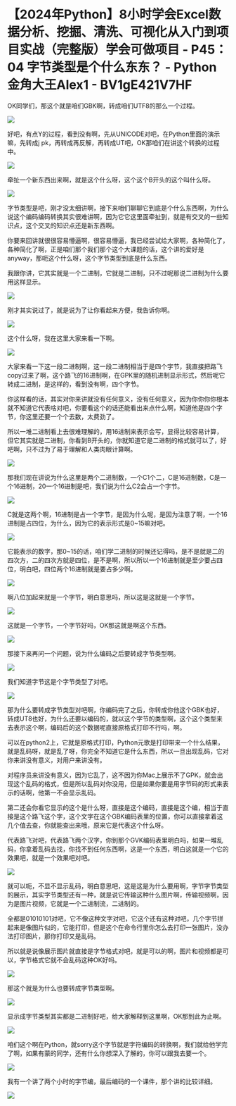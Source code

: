 # 【2024年Python】8小时学会Excel数据分析、挖掘、清洗、可视化从入门到项目实战（完整版）学会可做项目 - P45：04 字节类型是个什么东东？ - Python金角大王Alex1 - BV1gE421V7HF

OK同学们，那这个就是咱们GBK啊，转成咱们UTF8的那么一个过程。

![](img/9e0284f8baceaf981a2126e3c83f0df0_1.png)

好吧，有点Y的过程，看到没有啊，先从UNICODE对吧，在Python里面的演示嘛，先转成j pk，再转成再反解，再转成UT吧，OK那咱们在讲这个转换的过程中。



![](img/9e0284f8baceaf981a2126e3c83f0df0_3.png)

牵扯一个新东西出来啊，就是这个什么呀，这个这个B开头的这个叫什么呀。

![](img/9e0284f8baceaf981a2126e3c83f0df0_5.png)

字节类型是吧，刚才没太细讲啊，接下来咱们聊聊它到底是个什么东西啊，为什么说这个编码编码转换其实很难讲啊，因为它它这里面牵扯到，就是有交叉的一些知识点，这个交叉的知识点还是新东西啊。

你要来回讲就很很容易懵逼啊，很容易懵逼，我已经尝试给大家啊，各种简化了，各种简化了啊，正是咱们那个我们那个这个大课题的话，这个讲的爱好是anyway，那呃这个什么呀，这个字节类型到底是什么东西。

我跟你讲，它其实就是一个二进制，它就是二进制，只不过呢那说二进制为什么要用这样显示。

![](img/9e0284f8baceaf981a2126e3c83f0df0_7.png)

刚才其实说过了，就是说为了让你看起来方便，我告诉你啊。

![](img/9e0284f8baceaf981a2126e3c83f0df0_9.png)

这个什么呀，我在这里大家来看一下啊。

![](img/9e0284f8baceaf981a2126e3c83f0df0_11.png)

大家来看一下这一段二进制啊，这一段二进制相当于是四个字节，我直接把路飞copy过来了啊，这个路飞的16进制啊，在GPK里的随机进制显示形式，然后呢它转成二进制，是这样的，看到没有啊，四个字节。

你这样看的话，其实对你来讲就没有任何意义，没有任何意义，因为你你你你根本就不知道它代表啥对吧，你要看这个的话还能看出来点什么啊，知道他是四个字节，你这里还要一个个去数，太费劲了。

所以一堆二进制看上去很难理解的，用16进制来表示会写，显得比较容易计算，但它其实就是二进制，你看到B开头的，你就知道它是二进制的格式就可以了，好吧啊，只不过为了易于理解和人类肉眼计算啊。



![](img/9e0284f8baceaf981a2126e3c83f0df0_13.png)

那我们现在讲说为什么这里是两个二进制数，一个C1个二，C是16进制数，C是一个16进制，20一个16进制是吧，我们说为什么C2会占一个字节。



![](img/9e0284f8baceaf981a2126e3c83f0df0_15.png)

C就是这两个啊，16进制是占一个字节，是因为什么呢，是因为注意了啊，一个16进制是占四位，为什么，因为它的表示形式是0~15嘛对吧。



![](img/9e0284f8baceaf981a2126e3c83f0df0_17.png)

它能表示的数字，那0~15的话，咱们学二进制的时候还记得吗，是不是就是二的四次方，二的四次方就是四位，是不是啊，所以所以一个16进制就是至少要占四位，明白吧，四位两个16进制就是要占多少啊。



![](img/9e0284f8baceaf981a2126e3c83f0df0_19.png)

啊八位加起来就是一个字节，明白意思吗，所以这是这就是一个字节。

![](img/9e0284f8baceaf981a2126e3c83f0df0_21.png)

这就是一个字节，一个字节好吗，OK那这就是啊这个东西。

![](img/9e0284f8baceaf981a2126e3c83f0df0_23.png)

那接下来再问一个问题，说为什么编码之后要转成字节类型啊。

![](img/9e0284f8baceaf981a2126e3c83f0df0_25.png)

我们知道字节这是个字节类型了对吧。

![](img/9e0284f8baceaf981a2126e3c83f0df0_27.png)

那为什么要转成字节类型对吧啊，你编码完了之后，你转成你他这个GBK也好，转成UT8也好，为什么还要以编码的，就以这个字节的类型啊，这个这个类型来去表示这个啊，编码后的这个数据呢直接原格式打印不行吗，啊。

可以在python2上，它就是原格式打印，Python元歌是打印带来一个什么结果，就是乱码呀，就是乱了呀，你完全不知道它是什么东西，所以一旦出现乱码，它对你来讲没有意义，对用户来讲没有。

对程序员来讲没有意义，因为它乱了，这不因为你Mac上展示不了GPK，就会出现这个乱码的格式，但是所以乱码对你没用，但是如果你要是用字节码的形式来表示的话啊，他第一不会显示乱码。

第二还会你看它显示的这个是什么呀，直接是这个编码，直接是这个编，相当于直接是这个路飞这个字，这个文字在这个GBK编码表里的位置，你可以直接拿着这几个值去查，你就能查出来哦，原来它是代表这个什么呀。

代表路飞对吧，代表路飞两个汉字，你到那个GVK编码表里明白吗，如果一堆乱码，你拿着乱码去找，你找不到任何东西啊，这是一个东西，明白这就是一个它的效果吧，就是一个效果吧对吧。



![](img/9e0284f8baceaf981a2126e3c83f0df0_29.png)

就可以呃，不显不显示乱码，明白意思吧，这是这是为什么要用啊，字节字节类型的展示，其实字节类型还有一种，就是说它传输这种什么图片啊，传输视频啊，因为是图片视频，它就是一个二进制流，二进制的。

全都是01010101对吧，它不像这种文字对吧，它这个还有这种对吧，几个字节拼起来是像图片似的，它能打印，但是这个在命令行里你怎么去打印一张图片，没办法打印图片，那你打印又是乱码。

所以就是说像展示图片就直接是字节格式对吧，就是可以的啊，图片和视频都是可以，字节格式它就不会乱码这种OK好吗。



![](img/9e0284f8baceaf981a2126e3c83f0df0_31.png)

那这个就是为什么也要转成字节类型啊。

![](img/9e0284f8baceaf981a2126e3c83f0df0_33.png)

显示成字节类型其实都是二进制好吧，给大家解释到这里啊，OK那到此为止啊。

![](img/9e0284f8baceaf981a2126e3c83f0df0_35.png)

咱们这个啊在Python，就sorry这个字节就是字符编码的转换啊，我们就给他学完了啊，如果有蒙的同学，还有什么你想深入了解的，你可以跟我去要一个。



![](img/9e0284f8baceaf981a2126e3c83f0df0_37.png)

我有一个讲了两个小时的字节编，最后编码的一个课件，那个讲的比较详细。

![](img/9e0284f8baceaf981a2126e3c83f0df0_39.png)
